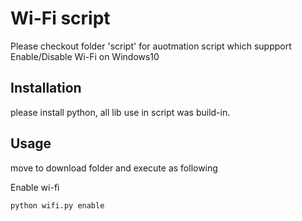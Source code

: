 # Wi-Fi script
Please checkout folder 'script' for auotmation script which suppport Enable/Disable Wi-Fi on Windows10

## Installation
please install python, all lib use in script was build-in.

## Usage
move to download folder and execute as following

Enable wi-fi
```
python wifi.py enable
```
